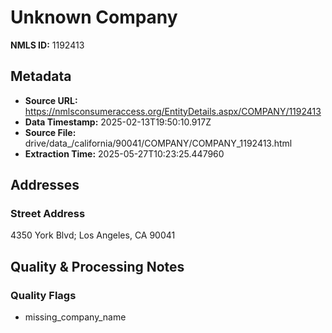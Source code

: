 # Unknown Company

**NMLS ID:** 1192413

## Metadata
- **Source URL:** https://nmlsconsumeraccess.org/EntityDetails.aspx/COMPANY/1192413
- **Data Timestamp:** 2025-02-13T19:50:10.917Z
- **Source File:** drive/data_/california/90041/COMPANY/COMPANY_1192413.html
- **Extraction Time:** 2025-05-27T10:23:25.447960

## Addresses
### Street Address
4350 York Blvd; Los Angeles, CA 90041

## Quality & Processing Notes
### Quality Flags
- missing_company_name
